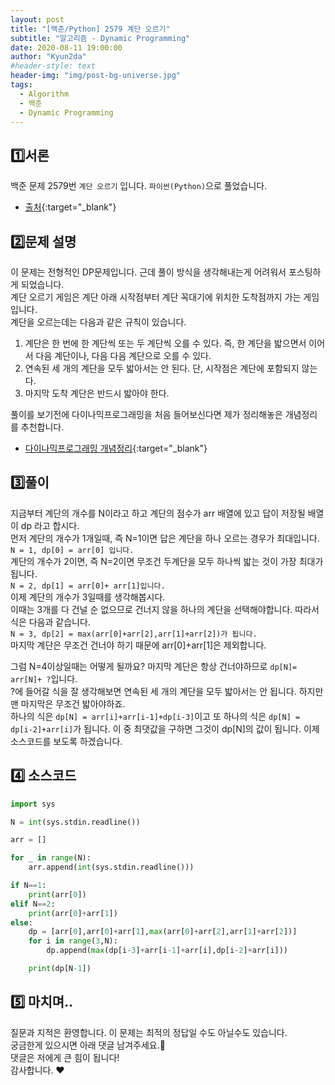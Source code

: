 ```yaml
---
layout: post
title: "[백준/Python] 2579 계단 오르기"
subtitle: "알고리즘 - Dynamic Programming"
date: 2020-08-11 19:00:00
author: "Kyun2da"
#header-style: text
header-img: "img/post-bg-universe.jpg"
tags:
  - Algorithm
  - 백준
  - Dynamic Programming
---
```


## 1️⃣서론

백준 문제 2579번 `계단 오르기` 입니다. `파이썬(Python)`으로 풀었습니다.

- [출처](https://www.acmicpc.net/problem/2579){:target="\_blank"}

## 2️⃣문제 설명

이 문제는 전형적인 DP문제입니다. 근데 풀이 방식을 생각해내는게 어려워서 포스팅하게 되었습니다.  
계단 오르기 게임은 계단 아래 시작점부터 계단 꼭대기에 위치한 도착점까지 가는 게임입니다.  
계단을 오르는데는 다음과 같은 규칙이 있습니다.

1. 계단은 한 번에 한 계단씩 또는 두 계단씩 오를 수 있다. 즉, 한 계단을 밟으면서 이어서 다음 계단이나, 다음 다음 계단으로 오를 수 있다.
2. 연속된 세 개의 계단을 모두 밟아서는 안 된다. 단, 시작점은 계단에 포함되지 않는다.
3. 마지막 도착 계단은 반드시 밟아야 한다.

풀이를 보기전에 다이나믹프로그래밍을 처음 들어보신다면 제가 정리해놓은 개념정리를 추천합니다.

- [다이나믹프로그래밍 개념정리](https://kyun2da.github.io/2020/01/19/DynamicProgramming/){:target="\_blank"}

## 3️⃣풀이

지금부터 계단의 개수를 N이라고 하고 계단의 점수가 arr 배열에 있고 답이 저장될 배열이 dp 라고 합시다.  
먼저 계단의 개수가 1개일때, 즉 N=1이면 답은 계단을 하나 오르는 경우가 최대입니다.  
`N = 1, dp[0] = arr[0] 입니다.`  
계단의 개수가 2이면, 즉 N=2이면 무조건 두계단을 모두 하나씩 밟는 것이 가장 최대가 됩니다.  
`N = 2, dp[1] = arr[0]+ arr[1]입니다.`  
이제 계단의 개수가 3일때를 생각해봅시다.  
이때는 3개를 다 건널 순 없으므로 건너지 않을 하나의 계단을 선택해야합니다. 따라서 식은 다음과 같습니다.  
`N = 3, dp[2] = max(arr[0]+arr[2],arr[1]+arr[2])가 됩니다.`  
마지막 계단은 무조건 건너야 하기 때문에 arr[0]+arr[1]은 제외합니다.

그럼 N=4이상일때는 어떻게 될까요?
마지막 계단은 항상 건너야하므로 `dp[N]= arr[N]+ ?`입니다.  
?에 들어갈 식을 잘 생각해보면 연속된 세 개의 계단을 모두 밟아서는 안 됩니다. 하지만 맨 마지막은 무조건 밟아야하죠.  
하나의 식은 `dp[N] = arr[i]+arr[i-1]+dp[i-3]`이고 또 하나의 식은 `dp[N] = dp[i-2]+arr[i]`가 됩니다.
이 중 최댓값을 구하면 그것이 dp[N]의 값이 됩니다.
이제 소스코드를 보도록 하겠습니다.

## 4️⃣ 소스코드

```python
import sys

N = int(sys.stdin.readline())

arr = []

for _ in range(N):
    arr.append(int(sys.stdin.readline()))

if N==1:
    print(arr[0])
elif N==2:
    print(arr[0]+arr[1])
else:
    dp = [arr[0],arr[0]+arr[1],max(arr[0]+arr[2],arr[1]+arr[2])]
    for i in range(3,N):
        dp.append(max(dp[i-3]+arr[i-1]+arr[i],dp[i-2]+arr[i]))

    print(dp[N-1])
```

## 5️⃣ 마치며..

질문과 지적은 환영합니다. 이 문제는 최적의 정답일 수도 아닐수도 있습니다.  
궁금한게 있으시면 아래 댓글 남겨주세요.🙏  
댓글은 저에게 큰 힘이 됩니다!  
감사합니다. ❤️
